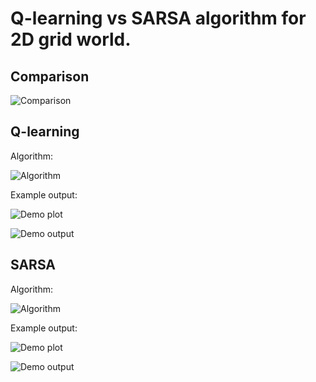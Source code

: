 # Q-learning vs SARSA algorithm for 2D grid world.

## Comparison

![Comparison](https://user-images.githubusercontent.com/127620405/226099702-6535945f-0132-468c-85a4-977bf744ed34.png)

## Q-learning

Algorithm:

![Algorithm](https://user-images.githubusercontent.com/127620405/226022293-ecf60a1b-0d55-4389-a541-702a70991217.png)

Example output:

![Demo plot](https://user-images.githubusercontent.com/127620405/226099801-0ea5d92b-6c33-4374-be98-83b2e1749e46.png)

![Demo output](https://user-images.githubusercontent.com/127620405/226099768-124d0558-123b-46f9-82d2-9587b0607694.png)

## SARSA

Algorithm:

![Algorithm](https://user-images.githubusercontent.com/127620405/226022293-ecf60a1b-0d55-4389-a541-702a70991217.png)

Example output:

![Demo plot](https://user-images.githubusercontent.com/127620405/226099783-da5363d9-a80a-4135-b8b2-2f68406fa66e.png)

![Demo output](https://user-images.githubusercontent.com/127620405/226099749-c2099014-6df2-4ae4-a163-bdda3aab7ba8.png)
